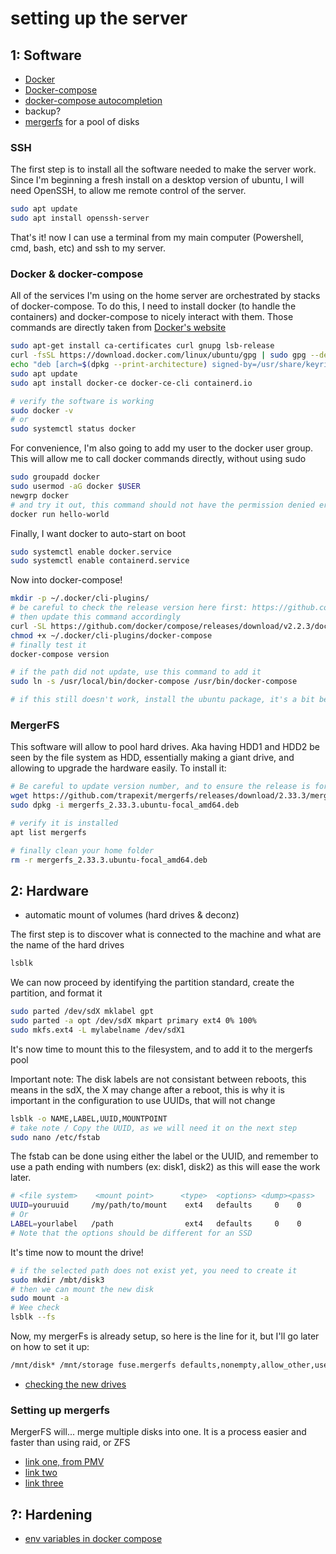 # setting up the server

## 1: Software

- [Docker](https://docs.docker.com/engine/install/ubuntu/#install-using-the-repository)
- [Docker-compose](https://docs.docker.com/compose/install/#install-compose)
- [docker-compose autocompletion](https://docs.docker.com/compose/completion/#bash)
- backup?
- [mergerfs](https://github.com/trapexit/mergerfs) for a pool of disks

### SSH
The first step is to install all the software needed to make the server work.
Since I'm beginning a fresh install on a desktop version of ubuntu, I will need OpenSSH, to allow me remote control of the server.
```bash
sudo apt update
sudo apt install openssh-server
```
That's it! now I can use a terminal from my main computer (Powershell, cmd, bash, etc) and ssh to my server.

### Docker & docker-compose
All of the services I'm using on the home server are orchestrated by stacks of docker-compose. To do this, I need to install docker (to handle the containers) and docker-compose to nicely interact with them.
Those commands are directly taken from [Docker's website](https://docs.docker.com/engine/install/ubuntu/)
```bash
sudo apt-get install ca-certificates curl gnupg lsb-release
curl -fsSL https://download.docker.com/linux/ubuntu/gpg | sudo gpg --dearmor -o /usr/share/keyrings/docker-archive-keyring.gpg
echo "deb [arch=$(dpkg --print-architecture) signed-by=/usr/share/keyrings/docker-archive-keyring.gpg] https://download.docker.com/linux/ubuntu $(lsb_release -cs) stable" | sudo tee /etc/apt/sources.list.d/docker.list > /dev/null
sudo apt update
sudo apt install docker-ce docker-ce-cli containerd.io

# verify the software is working
sudo docker -v
# or
sudo systemctl status docker
```
For convenience, I'm also going to add my user to the docker user group. This will allow me to call docker commands directly, without using sudo
```bash
sudo groupadd docker
sudo usermod -aG docker $USER
newgrp docker
# and try it out, this command should not have the permission denied error
docker run hello-world
```
Finally, I want docker to auto-start on boot
```bash
sudo systemctl enable docker.service
sudo systemctl enable containerd.service
```

Now into docker-compose!
```bash
mkdir -p ~/.docker/cli-plugins/
# be careful to check the release version here first: https://github.com/docker/compose/releases
# then update this command accordingly
curl -SL https://github.com/docker/compose/releases/download/v2.2.3/docker-compose-linux-x86_64 -o ~/.docker/cli-plugins/docker-compose
chmod +x ~/.docker/cli-plugins/docker-compose
# finally test it
docker-compose version

# if the path did not update, use this command to add it
sudo ln -s /usr/local/bin/docker-compose /usr/bin/docker-compose

# if this still doesn't work, install the ubuntu package, it's a bit behing for updates, but it works
```

### MergerFS
This software will allow to pool hard drives. Aka having HDD1 and HDD2 be seen by the file system as HDD, essentially making a giant drive, and allowing to upgrade the hardware easily.
To install it:
```bash
# Be careful to update version number, and to ensure the release is for the correct OS/hardware
wget https://github.com/trapexit/mergerfs/releases/download/2.33.3/mergerfs_2.33.3.ubuntu-focal_amd64.deb
sudo dpkg -i mergerfs_2.33.3.ubuntu-focal_amd64.deb

# verify it is installed
apt list mergerfs

# finally clean your home folder
rm -r mergerfs_2.33.3.ubuntu-focal_amd64.deb
```




## 2: Hardware
- automatic mount of volumes (hard drives & deconz)

The first step is to discover what is connected to the machine and what are the name of the hard drives
```bash
lsblk
```

We can now proceed by identifying the partition standard, create the partition, and format it
```bash
sudo parted /dev/sdX mklabel gpt
sudo parted -a opt /dev/sdX mkpart primary ext4 0% 100%
sudo mkfs.ext4 -L mylabelname /dev/sdX1
```

It's now time to mount this to the filesystem, and to add it to the mergerfs pool

Important note: 
The disk labels are not consistant between reboots, this means in the sdX, the X may change after a reboot, this is why it is important in the configuration to use UUIDs, that will not change
```bash
lsblk -o NAME,LABEL,UUID,MOUNTPOINT
# take note / Copy the UUID, as we will need it on the next step
sudo nano /etc/fstab
```
The fstab can be done using either the label or the UUID, and remember to use a path ending with numbers (ex: disk1, disk2) as this will ease the work later.
```bash
# <file system>    <mount point>      <type>  <options> <dump><pass>
UUID=youruuid     /my/path/to/mount    ext4   defaults     0    0
# Or
LABEL=yourlabel   /path                ext4   defaults     0    0
# Note that the options should be different for an SSD
```
It's time now to mount the drive!
```bash
# if the selected path does not exist yet, you need to create it
sudo mkdir /mbt/disk3
# then we can mount the new disk
sudo mount -a
# Wee check
lsblk --fs
```

Now, my mergerFs is already setup, so here is the line for it, but I'll go later on how to set it up:
```bash
/mnt/disk* /mnt/storage fuse.mergerfs defaults,nonempty,allow_other,use_ino,cache.files=off,moveonenospc=true,dropcacheonclose=true,category.create=mfs,minfreespace=60G,fsname=mergerFS 0 0
```
- [checking the new drives](https://github.com/Spearfoot/disk-burnin-and-testing)

### Setting up mergerfs
MergerFS will... merge multiple disks into one. It is a process easier and faster than using raid, or ZFS
- [link one, from PMV](https://perfectmediaserver.com/installation/manual-install.html)
- [link two](https://forums.serverbuilds.net/t/setting-up-media-server-using-ubuntu-and-snapraid/239)
- [link three](https://zackreed.me/mergerfs-another-good-option-to-pool-your-snapraid-disks/)

## ?: Hardening
- [env variables in docker compose](https://diogomonica.com/2017/03/27/why-you-shouldnt-use-env-variables-for-secret-data/)
